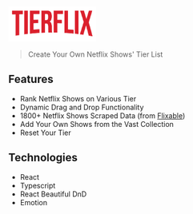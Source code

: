 <img src="public/assets/images/title.png" style="width: 175px; height: 70px"/>

> Create Your Own Netflix Shows' Tier List

## Features

- Rank Netflix Shows on Various Tier
- Dynamic Drag and Drop Functionality
- 1800+ Netflix Shows Scraped Data (from [Flixable](https://flixable.com/))
- Add Your Own Shows from the Vast Collection
- Reset Your Tier

## Technologies

- React
- Typescript
- React Beautiful DnD
- Emotion
